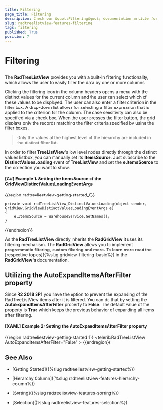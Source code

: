 ```yaml
---
title: Filtering
page_title: Filtering
description: Check our &quot;Filtering&quot; documentation article for the RadTreeListView {{ site.framework_name }} control.
slug: radtreelistview-features-filtering
tags: filtering
published: True
position: 7
---
```


# Filtering

## 

The __RadTreeListView__ provides you with a built-in filtering functionality, which allows the user to easily filter the data by one or more columns.

Clicking the filtering icon in the column headers opens a menu with the distinct values for the current column and the user can select which of these values to be displayed. The user can also enter a filter criterion in the filter box. A drop-down list allows for selecting a filter expression that is applied to the criterion for the column. The case sensitivity can also be specified via a check box. When the user presses the filter button, the grid displays only the records matching the filter criteria specified by using the filter boxes. 

>Only the values at the highest level of the hierarchy are included in the distinct filter list.

In order to filter __TreeListView__'s low level nodes directly through the distinct values listbox, you can manually set its __ItemsSource__. Just subscribe to the __DistinctValuesLoading__ event of __TreeListView__ and set the __e.ItemsSource__ to the collection you want to show.  

#### __[C#] Example 1: Setting the ItemsSource of the GridViewDistinctValuesLoadingEventArgs__
{{region radtreeliestview-getting-started_0}}

	private void radTreeListView_DistinctValuesLoading(object sender, GridView.GridViewDistinctValuesLoadingEventArgs e)
	{
	    e.ItemsSource = WarehouseService.GetNames();
	}
{{endregion}}

As the __RadTreeListView__ directly inherits the __RadGridView__ it uses its filtering mechanism. The __RadGridView__ allows you to implement programmatic filtering, custom filtering and more. To learn more read the [respective topics]({%slug gridview-filtering-basic%}) in the __RadGridView's__ documentation.

## Utilizing the AutoExpandItemsAfterFilter property

Since **R2 2018 SP1** you have the option to prevent the expanding of the RadTreeListView items after it is filtered. You can do that by setting the **AutoExpandItemsAfterFilter** property to **False**. The default value of the property is **True** which keeps the previous behavior of expanding all items after filtering.

#### __[XAML] Example 2: Setting the AutoExpandItemsAfterFilter property__
{{region radtreeliestview-getting-started_1}}
	 <telerik:RadTreeListView AutoExpandItemsAfterFilter="False" >
{{endregion}}

## See Also

 * [Getting Started]({%slug radtreeliestview-getting-started%})

 * [Hierarchy Column]({%slug radtreelistview-features-hierarchy-column%})

 * [Sorting]({%slug radtreelistview-features-sorting%})

 * [Selection]({%slug radtreelistview-features-selection%})
